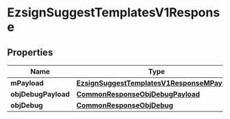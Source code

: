 

# EzsignSuggestTemplatesV1Response

## Properties

Name | Type | Description | Notes
------------ | ------------- | ------------- | -------------
**mPayload** | [**EzsignSuggestTemplatesV1ResponseMPayload**](EzsignSuggestTemplatesV1ResponseMPayload.md) |  | 
**objDebugPayload** | [**CommonResponseObjDebugPayload**](CommonResponseObjDebugPayload.md) |  |  [optional]
**objDebug** | [**CommonResponseObjDebug**](CommonResponseObjDebug.md) |  |  [optional]




